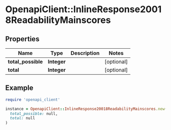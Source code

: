 # OpenapiClient::InlineResponse20018ReadabilityMainscores

## Properties

| Name | Type | Description | Notes |
| ---- | ---- | ----------- | ----- |
| **total_possible** | **Integer** |  | [optional] |
| **total** | **Integer** |  | [optional] |

## Example

```ruby
require 'openapi_client'

instance = OpenapiClient::InlineResponse20018ReadabilityMainscores.new(
  total_possible: null,
  total: null
)
```


